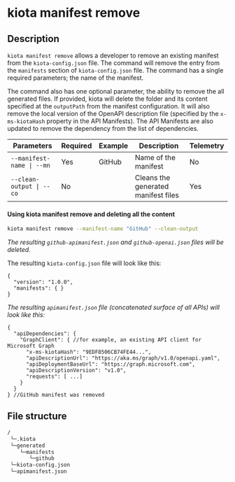# kiota manifest remove

## Description

`kiota manifest remove` allows a developer to remove an existing manifest from the `kiota-config.json` file. The command will remove the entry from the `manifests` section of `kiota-config.json` file. The command has a single required parameters; the name of the manifest. 

The command also has one optional parameter, the ability to remove the all generated files. If provided, kiota will delete the folder and its content specified at the `outputPath` from the manifest configuration. It will also remove the local version of the OpenAPI description file (specified by the `x-ms-kiotaHash` property in the API Manifests). The API Manifests are also updated to remove the dependency from the list of dependencies.

| Parameters | Required | Example | Description | Telemetry |
| -- | -- | -- | -- | -- |
| `--manifest-name \| --mn` | Yes | GitHub | Name of the manifest | No |
| `--clean-output \| --co` | No |  | Cleans the generated manifest files | Yes |

#### Using kiota manifest remove and deleting all the content

```bash
kiota manifest remove --manifest-name "GitHub" --clean-output
```
_The resulting `github-apimanifest.json` and `github-openai.json` files will be deleted._

The resulting `kiota-config.json` file will look like this:

```jsonc
{
  "version": "1.0.0",
  "manifests": { }
}
```

_The resulting `apimanifest.json` file (concatenated surface of all APIs) will look like this:_

```jsonc
{
  "apiDependencies": {
    "GraphClient": { //for example, an existing API client for Microsoft Graph
      "x-ms-kiotaHash": "9EDF8506CB74FE44...",
      "apiDescriptionUrl": "https://aka.ms/graph/v1.0/openapi.yaml",
      "apiDeploymentBaseUrl": "https://graph.microsoft.com",
      "apiDescriptionVersion": "v1.0",
      "requests": [ ...]
    }
  }
} //GitHub manifest was removed
```

## File structure
```bash
/
 └─.kiota
 └─generated
    └─manifests
       └─github
 └─kiota-config.json
 └─apimanifest.json
```